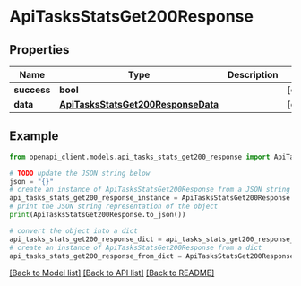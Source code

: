 # ApiTasksStatsGet200Response


## Properties

Name | Type | Description | Notes
------------ | ------------- | ------------- | -------------
**success** | **bool** |  | [optional] 
**data** | [**ApiTasksStatsGet200ResponseData**](ApiTasksStatsGet200ResponseData.md) |  | [optional] 

## Example

```python
from openapi_client.models.api_tasks_stats_get200_response import ApiTasksStatsGet200Response

# TODO update the JSON string below
json = "{}"
# create an instance of ApiTasksStatsGet200Response from a JSON string
api_tasks_stats_get200_response_instance = ApiTasksStatsGet200Response.from_json(json)
# print the JSON string representation of the object
print(ApiTasksStatsGet200Response.to_json())

# convert the object into a dict
api_tasks_stats_get200_response_dict = api_tasks_stats_get200_response_instance.to_dict()
# create an instance of ApiTasksStatsGet200Response from a dict
api_tasks_stats_get200_response_from_dict = ApiTasksStatsGet200Response.from_dict(api_tasks_stats_get200_response_dict)
```
[[Back to Model list]](../README.md#documentation-for-models) [[Back to API list]](../README.md#documentation-for-api-endpoints) [[Back to README]](../README.md)


